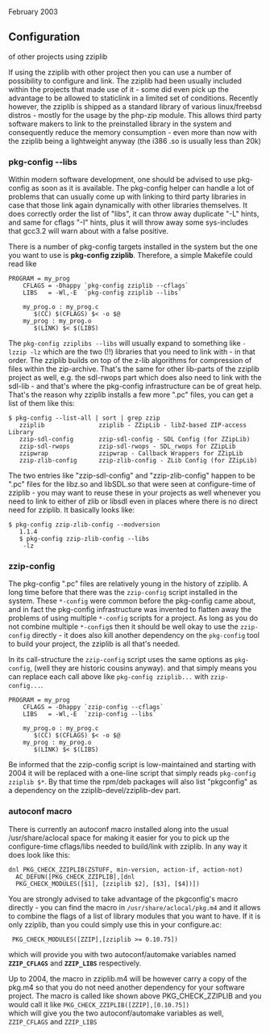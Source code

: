 <date> February 2003 </date>

## Configuration 
of other projects using zziplib

If using the zziplib with other project then you can use a number
of possibility to configure and link. The zziplib had been usually
included within the projects that made use of it - some did even
pick up the advantage to be allowed to staticlink in a limited
set of conditions. Recently however, the zziplib is shipped as a
standard library of various linux/freebsd distros - mostly for
the usage by the php-zip module. This allows third party software
makers to link to the preinstalled library in the system and
consequently reduce the memory consumption - even more than now
with the zziplib being a lightweight anyway (the i386 .so is 
usually less than 20k)

### pkg-config --libs 

Within modern software development, one should be advised to use
pkg-config as soon as it is available. The pkg-config helper can
handle a lot of problems that can usually come up with linking
to third party libraries in case that those link again dynamically
with other libraries themselves. It does correctly order the
list of "libs", it can throw away duplicate "-L" hints, and same
for cflags "-I" hints, plus it will throw away some sys-includes
that gcc3.2 will warn about with a false positive.

There is a number of pkg-config targets installed in the system
but the one you want to use is **pkg-config zziplib**. 
Therefore, a simple Makefile could read like

```
PROGRAM = my_prog
    CFLAGS = -Dhappy `pkg-config zziplib --cflags`
    LIBS   = -Wl,-E  `pkg-config zziplib --libs`

    my_prog.o : my_prog.c
       $(CC) $(CFLAGS) $< -o $@
    my_prog : my_prog.o
       $(LINK) $< $(LIBS)
```

The `pkg-config zziplibs --libs` will usually expand to 
something like `-lzzip -lz` which are the
two (!!) libraries that you need to link with - in that
order. The zziplib builds on top of the z-lib algorithms
for compression of files within the zip-archive. That's
the same for other lib-parts of the zziplib project as
well, e.g. the sdl-rwops part which does also need to
link with the sdl-lib - and that's where the pkg-config
infrastructure can be of great help. That's the reason
why zziplib installs a few more ".pc" files, you can
get a list of them like this:

```
$ pkg-config --list-all | sort | grep zzip
   zziplib               zziplib - ZZipLib - libZ-based ZIP-access Library
   zzip-sdl-config       zzip-sdl-config - SDL Config (for ZZipLib)
   zzip-sdl-rwops        zzip-sdl-rwops - SDL_rwops for ZZipLib
   zzipwrap              zzipwrap - Callback Wrappers for ZZipLib
   zzip-zlib-config      zzip-zlib-config - ZLib Config (for ZZipLib)
```

The two entries like "zzip-sdl-config" and "zzip-zlib-config"
happen to be ".pc" files for the libz.so and libSDL.so that
were seen at configure-time of zziplib - you may want to reuse
these in your projects as well whenever you need to link to
either of zlib or libsdl even in places where there is no direct
need for zziplib. It basically looks like:

```
$ pkg-config zzip-zlib-config --modversion
   1.1.4
   $ pkg-config zzip-zlib-config --libs      
    -lz
```

### zzip-config 

The pkg-config ".pc" files are relatively young in the history of
zziplib. A long time before that there was the `zzip-config`
script installed in the system. These `*-config` were common
before the pkg-config came about, and in fact the pkg-config
infrastructure was invented to flatten away the problems of
using multiple `*-config` scripts for a project. As long as you
do not combine multiple `*-config`s then it should be well okay
to use the `zzip-config` directly - it does also kill another
dependency on the `pkg-config` tool to build your project, the
zziplib is all that's needed.

In its call-structure the `zzip-config` script uses the same
options as `pkg-config`, (well they are historic cousins anyway).
and that simply means you can replace each call above like
`pkg-config zziplib...` with `zzip-config...`.

```
PROGRAM = my_prog
    CFLAGS = -Dhappy `zzip-config --cflags`
    LIBS   = -Wl,-E  `zzip-config --libs`

    my_prog.o : my_prog.c
       $(CC) $(CFLAGS) $< -o $@
    my_prog : my_prog.o
       $(LINK) $< $(LIBS)
```

Be informed that the zzip-config script is low-maintained and
starting with 2004 it will be replaced with a one-line script 
that simply reads `pkg-config zziplib $*`. By that time the
rpm/deb packages will also list "pkgconfig" as a dependency
on the zziplib-devel/zziplib-dev part.

### autoconf macro 

There is currently an autoconf macro installed along into
the usual /usr/share/aclocal space for making it easier for
you to pick up the configure-time cflags/libs needed to
build/link with zziplib. In any way it does look like
this:

```
dnl PKG_CHECK_ZZIPLIB(ZSTUFF, min-version, action-if, action-not)
  AC_DEFUN([PKG_CHECK_ZZIPLIB],[dnl
  PKG_CHECK_MODULES([$1], [zziplib $2], [$3], [$4])])
```

You are strongly advised to take advantage of the pkgconfig's
macro directly - you can find the macro in
`/usr/share/aclocal/pkg.m4` and it allows to
combine the flags of a list of library modules that you
want to have. If it is only zziplib, than you could simply
use this in your configure.ac:

```
 PKG_CHECK_MODULES([ZZIP],[zziplib >= 0.10.75])
```

which will provide you with two autoconf/automake variables
named **`ZZIP_CFLAGS`** and **`ZZIP_LIBS`** respectively.

Up to 2004, the macro in zziplib.m4 will be however carry
a copy of the pkg.m4 so that you do not need another
dependency for your software project. The macro is called
like shown above PKG_CHECK_ZZIPLIB and you would call it
like `PKG_CHECK_ZZIPLIB([ZZIP],[0.10.75])`  
which will give you the two autoconf/automake variables
as well,  `ZZIP_CFLAGS` and `ZZIP_LIBS`
